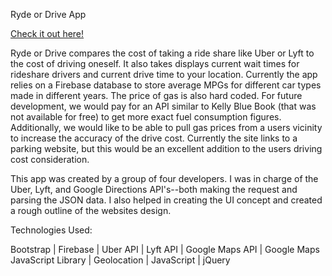 Ryde or Drive App

[Check it out here!](https://barroncn.github.io/Ryde-or-Drive/)

Ryde or Drive compares the cost of taking a ride share like Uber or Lyft to the cost of driving oneself. It also takes displays current wait times for rideshare drivers and current drive time to your location. Currently the app relies on a Firebase database to store average MPGs for different car types made in different years. The price of gas is also hard coded. For future development, we would pay for an API similar to Kelly Blue Book (that was not available for free) to get more exact fuel consumption figures. Additionally, we would like to be able to pull gas prices from a users vicinity to increase the accuracy of the drive cost. Currently the site links to a parking website, but this would be an excellent addition to the users driving cost consideration. 

This app was created by a group of four developers. I was in charge of the Uber, Lyft, and Google Directions API's--both making the request and parsing the JSON data. I also helped in creating the UI concept and created a rough outline of the websites design.


Technologies Used:

Bootstrap | Firebase | Uber API | Lyft API | Google Maps API | Google Maps JavaScript Library | Geolocation | JavaScript | jQuery

